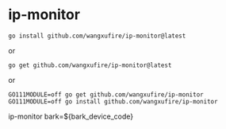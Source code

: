 # ip-monitor

```
go install github.com/wangxufire/ip-monitor@latest
```
or 
```
go get github.com/wangxufire/ip-monitor@latest
```
or 
```
GO111MODULE=off go get github.com/wangxufire/ip-monitor
GO111MODULE=off go install github.com/wangxufire/ip-monitor
```

ip-monitor bark=${bark_device_code}
